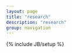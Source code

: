 ```yaml
---
layout: page
title: "research"
description: "research"
group: navigation
---
```

{% include JB/setup %}
